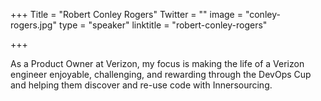 +++
Title = "Robert Conley Rogers"
Twitter = ""
image = "conley-rogers.jpg"
type = "speaker"
linktitle = "robert-conley-rogers"

+++

As a Product Owner at Verizon, my focus is making the life of a Verizon engineer enjoyable, challenging, and rewarding through the DevOps Cup and helping them discover and re-use code with Innersourcing.
